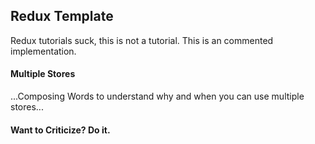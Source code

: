 ## Redux Template

Redux tutorials suck, this is not a tutorial. This is an commented implementation.



#### Multiple Stores

...Composing Words to understand why and when  you can use multiple stores...

#### Want to Criticize? Do it.